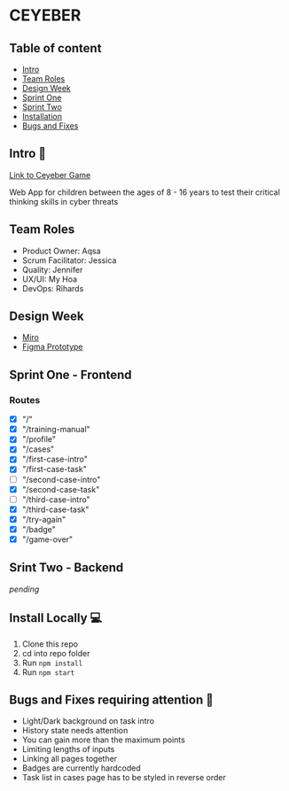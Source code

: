 # CEYEBER

## Table of content

- [Intro](#Intro)
- [Team Roles](#Team-Roles)
- [Design Week](#Design-Week)
- [Sprint One](#Sprint-One---Frontend)
- [Sprint Two](#Sprint-Two)
- [Installation](#Install-Locally-computer)
- [Bugs and Fixes](#Bugs-and-Fixes-requiring-attention-bug)


## Intro :wave:

[Link to Ceyeber Game](https://ceyeber.netlify.app/)

Web App for children between the ages of 8 - 16 years to test their critical thinking skills in cyber threats

## Team Roles
* Product Owner: Aqsa 
* Scrum Facilitator: Jessica
* Quality: Jennifer
* UX/UI: My Hoa
* DevOps: Rihards

## Design Week
* [Miro](https://miro.com/app/board/o9J_kkNyd_Y=/)
* [Figma Prototype](https://www.figma.com/file/yaQqjJ4Erb8nineVf1r5SG/Ceyeber-Detective-App?node-id=176%3A434)

## Sprint One - Frontend 

### Routes

- [x] "/" 
- [x] "/training-manual"
- [x] "/profile"
- [x] "/cases"
- [x] "/first-case-intro"
- [x] "/first-case-task"
- [ ] "/second-case-intro"
- [x] "/second-case-task"
- [ ] "/third-case-intro"
- [x] "/third-case-task"
- [x] "/try-again"
- [x] "/badge"
- [x] "/game-over"

## Srint Two - Backend
_pending_

## Install Locally :computer:
1. Clone this repo
2. cd into repo folder
3. Run `npm install`
4. Run `npm start`

## Bugs and Fixes requiring attention :bug:
* Light/Dark background on task intro
* History state needs attention
* You can gain more than the maximum points
* Limiting lengths of inputs
* Linking all pages together
* Badges are currently hardcoded
* Task list in cases page has to be styled in reverse order



